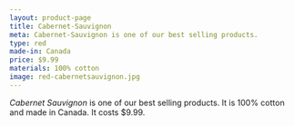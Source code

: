```yaml
---
layout: product-page
title: Cabernet-Sauvignon
meta: Cabernet-Sauvignon is one of our best selling products.
type: red
made-in: Canada
price: $9.99
materials: 100% cotton
image: red-cabernetsauvignon.jpg
---
```


*Cabernet Sauvignon* is one of our best selling products. It is 100% cotton and made in Canada. It costs $9.99.